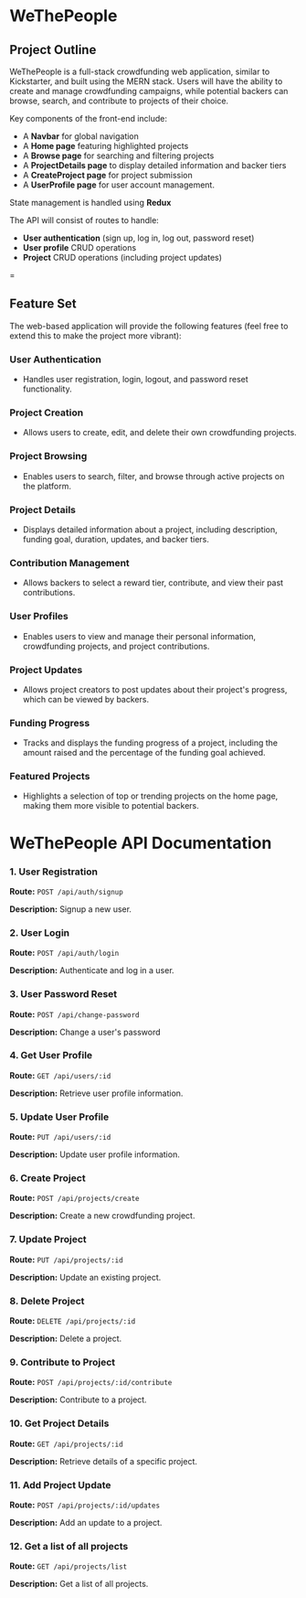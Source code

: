 # WeThePeople

## Project Outline

WeThePeople is a full-stack crowdfunding web application, similar to Kickstarter, and built using the MERN stack. Users will have the ability to create and manage crowdfunding campaigns, while potential backers can browse, search, and contribute to projects of their choice.

Key components of the front-end include:
- A **Navbar** for global navigation
- A **Home page** featuring highlighted projects
- A **Browse page** for searching and filtering projects
- A **ProjectDetails page** to display detailed information and backer tiers
- A **CreateProject page** for project submission
- A **UserProfile page** for user account management.

State management is handled using **Redux**

The API will consist of routes to handle:
- **User authentication** (sign up, log in, log out, password reset)
- **User profile** CRUD operations
- **Project** CRUD operations (including project updates)

=
## Feature Set

The web-based application will provide the following features (feel free to extend this to make the project more vibrant):

### User Authentication
- Handles user registration, login, logout, and password reset functionality.

### Project Creation
- Allows users to create, edit, and delete their own crowdfunding projects.

### Project Browsing
- Enables users to search, filter, and browse through active projects on the platform.

### Project Details
- Displays detailed information about a project, including description, funding goal, duration, updates, and backer tiers.

### Contribution Management
- Allows backers to select a reward tier, contribute, and view their past contributions.

### User Profiles
- Enables users to view and manage their personal information, crowdfunding projects, and project contributions.

### Project Updates
- Allows project creators to post updates about their project's progress, which can be viewed by backers.

### Funding Progress
- Tracks and displays the funding progress of a project, including the amount raised and the percentage of the funding goal achieved.

### Featured Projects
- Highlights a selection of top or trending projects on the home page, making them more visible to potential backers.



# WeThePeople API Documentation


### 1. User Registration

**Route:** `POST /api/auth/signup`

**Description:** Signup a new user.


### 2. User Login

**Route:** `POST /api/auth/login`

**Description:** Authenticate and log in a user.


### 3. User Password Reset

**Route:** `POST /api/change-password`

**Description:** Change a user's password


### 4. Get User Profile

**Route:** `GET /api/users/:id`

**Description:** Retrieve user profile information.

### 5. Update User Profile

**Route:** `PUT /api/users/:id`

**Description:** Update user profile information.



### 6. Create Project

**Route:** `POST /api/projects/create`

**Description:** Create a new crowdfunding project.


### 7. Update Project

**Route:** `PUT /api/projects/:id`

**Description:** Update an existing project.


### 8. Delete Project

**Route:** `DELETE /api/projects/:id`

**Description:** Delete a project.


### 9. Contribute to Project

**Route:** `POST /api/projects/:id/contribute`

**Description:** Contribute to a project.


### 10. Get Project Details

**Route:** `GET /api/projects/:id`

**Description:** Retrieve details of a specific project.


### 11. Add Project Update

**Route:** `POST /api/projects/:id/updates`

**Description:** Add an update to a project.


### 12. Get a list of all projects

**Route:** `GET /api/projects/list`

**Description:** Get a list of all projects.

